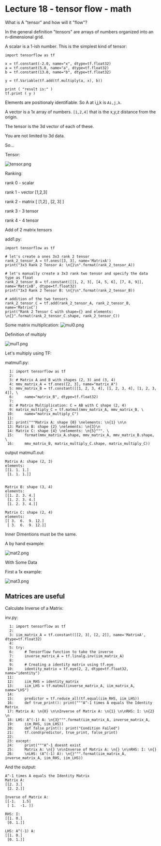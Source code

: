 













# Lecture 18 - tensor flow - math 

What is A "tensor" and how will it "flow"?

In the general definition "tensors" are arrays of numbers organized into an n-dimensional grid.

A scalar is a 1-ish number.  This is the simplest kind of tensor:


```
import tensorflow as tf

x = tf.constant(-2.0, name="x", dtype=tf.float32)
a = tf.constant(5.0, name="a", dtype=tf.float32)
b = tf.constant(13.0, name="b", dtype=tf.float32)

y = tf.Variable(tf.add(tf.multiply(a, x), b))

print ( "result is:" )
tf.print ( y )

```

Elements are positionaly identifiable.  So A at i,j,k is `Ai,j,k`.

A vector is a 1x array of numbers.  `[1,2,4]`  that is the x,y,z distance from the origin.

The tensor is the 3d vector of each of these.

You are not limited to 3d data.


So...

Tensor:

![tensor.png](tensor.png)


Ranking:

rank 0 - scalar

rank 1 - vector [1,2,3]

rank 2 - matrix [ [1,2] , [2, 3] ]

rank 3 - 3 tensor

rank 4 - 4 tensor

Add of 2 matrix tensors

add1.py:

```
import tensorflow as tf

# let's create a ones 3x3 rank 2 tensor
rank_2_tensor_A = tf.ones([3, 3], name='MatrixA')
print("3x3 Rank 2 Tensor A: \n{}\n".format(rank_2_tensor_A))

# let's manually create a 3x3 rank two tensor and specify the data type as float
rank_2_tensor_B = tf.constant([[1, 2, 3], [4, 5, 6], [7, 8, 9]], name='MatrixB', dtype=tf.float32)
print("3x3 Rank 2 Tensor B: \n{}\n".format(rank_2_tensor_B))

# addition of the two tensors
rank_2_tensor_C = tf.add(rank_2_tensor_A, rank_2_tensor_B, name='MatrixC')
print("Rank 2 Tensor C with shape={} and elements: \n{}".format(rank_2_tensor_C.shape, rank_2_tensor_C))

```


Some matrix multiplication: ![mul0.png](mul0.png)

Definition of multiply

![mul1.png](mul1.png)


Let's multiply using TF:

matmul1.py:
```
  1: import tensorflow as tf
  2: 
  3: # Matrix A and B with shapes (2, 3) and (3, 4)
  4: mmv_matrix_A = tf.ones([2, 3], name="matrix_A")
  5: mmv_matrix_B = tf.constant([[1, 2, 3, 4], [1, 2, 3, 4], [1, 2, 3, 4]], \
  6:     name="matrix_B", dtype=tf.float32)
  7: 
  8: # Matrix Multiplication: C = AB with C shape (2, 4)
  9: matrix_multiply_C = tf.matmul(mmv_matrix_A, mmv_matrix_B, \
 10:     name="matrix_multiply_C")
 11: 
 12: print("""Matrix A: shape {0} \nelements: \n{1} \n\n
 13: Matrix B: shape {2} \nelements: \n{3}\n
 14: Matrix C: shape {4} \nelements: \n{5}""". \
 15:     format(mmv_matrix_A.shape, mmv_matrix_A, mmv_matrix_B.shape, \
 16:     mmv_matrix_B, matrix_multiply_C.shape, matrix_multiply_C))

```

output matmul1.out:

```
Matrix A: shape (2, 3) 
elements: 
[[1. 1. 1.]
 [1. 1. 1.]] 


Matrix B: shape (3, 4) 
elements: 
[[1. 2. 3. 4.]
 [1. 2. 3. 4.]
 [1. 2. 3. 4.]]

Matrix C: shape (2, 4) 
elements: 
[[ 3.  6.  9. 12.]
 [ 3.  6.  9. 12.]]

```

Inner Dimentions must be the same.

A by hand example:

![mat2.png](mat2.png)

With Some Data

First a 1x example:

![mat3.png](mat3.png)


## Matrices are useful


Calculate Inverse of a Matrix:

inv.py:

```
  1: import tensorflow as tf
  2: 
  3: iim_matrix_A = tf.constant([[2, 3], [2, 2]], name='MatrixA', dtype=tf.float32)
  4: 
  5: try:
  6:     # Tensorflow function to take the inverse
  7:     inverse_matrix_A = tf.linalg.inv(iim_matrix_A)
  8: 
  9:     # Creating a identity matrix using tf.eye
 10:     identity_matrix = tf.eye(2, 2, dtype=tf.float32, name="identity")
 11: 
 12:     iim_RHS = identity_matrix
 13:     iim_LHS = tf.matmul(inverse_matrix_A, iim_matrix_A, name="LHS")
 14: 
 15:     predictor = tf.reduce_all(tf.equal(iim_RHS, iim_LHS))
 16:     def true_print(): print("""A^-1 times A equals the Identity Matrix
 17: Matrix A: \n{0} \n\nInverse of Matrix A: \n{1} \n\nRHS: I: \n{2} \n
 18: LHS: A^(-1) A: \n{3}""".format(iim_matrix_A, inverse_matrix_A,
 19:     iim_RHS, iim_LHS))
 20:     def false_print(): print("Condition Failed")
 21:     tf.cond(predictor, true_print, false_print)
 22: 
 23: except:
 24:     print("""A^-1 doesnt exist
 25:     Matrix A: \n{} \n\nInverse of Matrix A: \n{} \n\nRHS: I: \n{}
 26:     \nLHS: (A^(-1) A): \n{}""".format(iim_matrix_A, inverse_matrix_A, iim_RHS, iim_LHS))

```

And the output:

```
A^-1 times A equals the Identity Matrix
Matrix A: 
[[2. 3.]
 [2. 2.]] 

Inverse of Matrix A: 
[[-1.   1.5]
 [ 1.  -1. ]] 

RHS: I: 
[[1. 0.]
 [0. 1.]] 

LHS: A^(-1) A: 
[[1. 0.]
 [0. 1.]]

```


